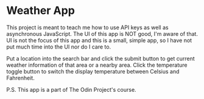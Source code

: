 # Weather App

This project is meant to teach me how to use API keys as well as asynchronous JavaScript. The UI of this app is NOT good, I'm aware of that. UI is not the focus of this app and this is a small, simple app, so I have not put much time into the UI nor do I care to.

Put a location into the search bar and click the submit button to get current weather information of that area or a nearby area. Click the temperature toggle button to switch the display temperature between Celsius and Fahrenheit.

P.S. This app is a part of The Odin Project's course.
